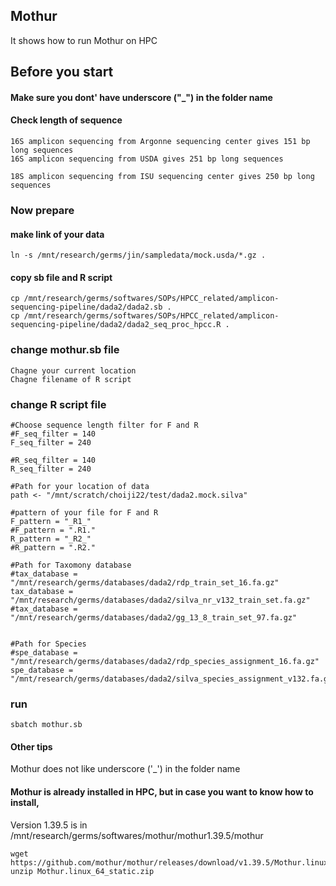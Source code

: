 ## Mothur
It shows how to run Mothur on HPC

## Before you start

#### Make sure you dont' have underscore ("_") in the folder name



#### Check length of sequence
```
16S amplicon sequencing from Argonne sequencing center gives 151 bp long sequences
16S amplicon sequencing from USDA gives 251 bp long sequences 

18S amplicon sequencing from ISU sequencing center gives 250 bp long sequences 
```

### Now prepare
#### make link of your data
```
ln -s /mnt/research/germs/jin/sampledata/mock.usda/*.gz .
```

#### copy sb file and R script
```
cp /mnt/research/germs/softwares/SOPs/HPCC_related/amplicon-sequencing-pipeline/dada2/dada2.sb .
cp /mnt/research/germs/softwares/SOPs/HPCC_related/amplicon-sequencing-pipeline/dada2/dada2_seq_proc_hpcc.R .
```

### change mothur.sb file
```
Chagne your current location
Chagne filename of R script
```
### change R script file
```
#Choose sequence length filter for F and R
#F_seq_filter = 140
F_seq_filter = 240

#R_seq_filter = 140
R_seq_filter = 240

#Path for your location of data
path <- "/mnt/scratch/choiji22/test/dada2.mock.silva"

#pattern of your file for F and R
F_pattern = "_R1_"
#F_pattern = ".R1."
R_pattern = "_R2_"
#R_pattern = ".R2."

#Path for Taxomony database
#tax_database = "/mnt/research/germs/databases/dada2/rdp_train_set_16.fa.gz"
tax_database = "/mnt/research/germs/databases/dada2/silva_nr_v132_train_set.fa.gz"
#tax_database = "/mnt/research/germs/databases/dada2/gg_13_8_train_set_97.fa.gz"


#Path for Species
#spe_database = "/mnt/research/germs/databases/dada2/rdp_species_assignment_16.fa.gz"
spe_database = "/mnt/research/germs/databases/dada2/silva_species_assignment_v132.fa.gz"
```

### run
```
sbatch mothur.sb
```

#### Other tips
Mothur does not like underscore ('_') in the folder name

#### Mothur is already installed in HPC, but in case you want to know how to install,
Version 1.39.5 is in /mnt/research/germs/softwares/mothur/mothur1.39.5/mothur
```
wget https://github.com/mothur/mothur/releases/download/v1.39.5/Mothur.linux_64_static.zip
unzip Mothur.linux_64_static.zip
```

